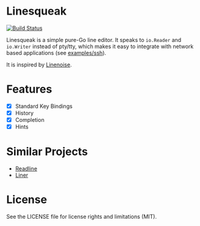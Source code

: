 # Linesqueak

[![Build Status](https://travis-ci.org/ichiban/linesqueak.svg?branch=master)](https://travis-ci.org/ichiban/linesqueak)

Linesqueak is a simple pure-Go line editor.
It speaks to `io.Reader` and `io.Writer` instead of pty/tty,
which makes it easy to integrate with network based applications (see [examples/ssh](https://github.com/ichiban/linesqueak/blob/master/examples/ssh/main.go)).

It is inspired by [Linenoise](https://github.com/antirez/linenoise).

# Features

- [x] Standard Key Bindings
- [x] History
- [x] Completion
- [x] Hints
 
# Similar Projects

- [Readline](https://github.com/chzyer/readline)
- [Liner](https://github.com/peterh/liner)

# License

See the LICENSE file for license rights and limitations (MIT).